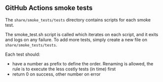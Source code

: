 ## GitHub Actions smoke tests

The `share/smoke_tests/tests` directory contains scripts for each smoke test.

The smoke_test.sh script is called which iterates on each script, and it exits and logs on any failure. To add more tests, simply create a new file on `share/smoke_tests/tests`.

Each test should:

 - have a number as prefix to define the order. Renaming is allowed, the rule is to execute the less costly tests (in time) first
 - return 0 on success, other number on error
